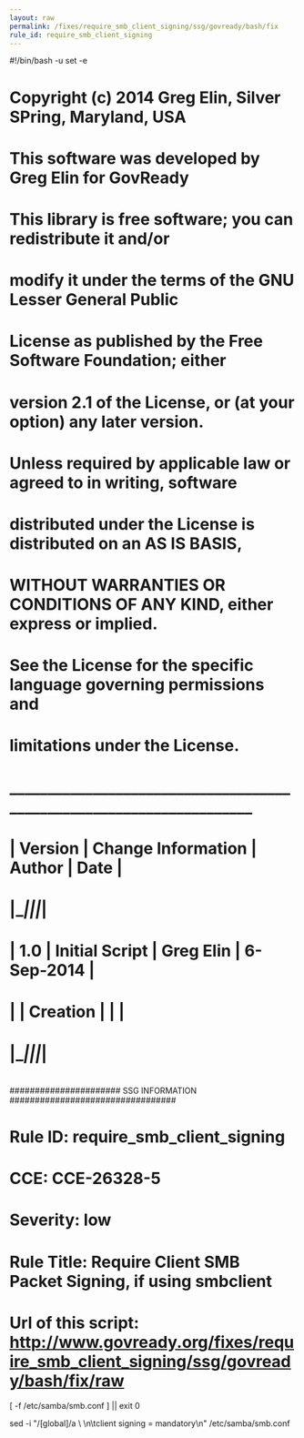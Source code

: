 ```yaml
---
layout: raw 
permalink: /fixes/require_smb_client_signing/ssg/govready/bash/fix
rule_id: require_smb_client_signing
---
```

#!/bin/bash -u
set -e
# Copyright (c) 2014 Greg Elin, Silver SPring, Maryland, USA
#
# This software was developed by Greg Elin for GovReady
#
# This library is free software; you can redistribute it and/or
# modify it under the terms of the GNU Lesser General Public
# License as published by the Free Software Foundation; either
# version 2.1 of the License, or (at your option) any later version.
#
# Unless required by applicable law or agreed to in writing, software
# distributed under the License is distributed on an AS IS BASIS,
# WITHOUT WARRANTIES OR CONDITIONS OF ANY KIND, either express or implied.
# See the License for the specific language governing permissions and
# limitations under the License.
#
#  _____________________________________________________________________
# |  Version |   Change Information  |      Author        |    Date    |
# |__________|_______________________|____________________|____________|
# |    1.0   |   Initial Script      | Greg Elin          | 6-Sep-2014 |
# |          |   Creation            |                    |            |
# |__________|_______________________|____________________|____________|
#	                                                                  
   
	
###################### SSG INFORMATION #################################
# Rule ID: require_smb_client_signing
# CCE: CCE-26328-5
# Severity: low
# Rule Title: Require Client SMB Packet Signing, if using smbclient
# Url of this script: http://www.govready.org/fixes/require_smb_client_signing/ssg/govready/bash/fix/raw


[ -f /etc/samba/smb.conf ] || exit 0

sed  -i "/\[global\]/a \ \n\tclient signing = mandatory\n" /etc/samba/smb.conf

